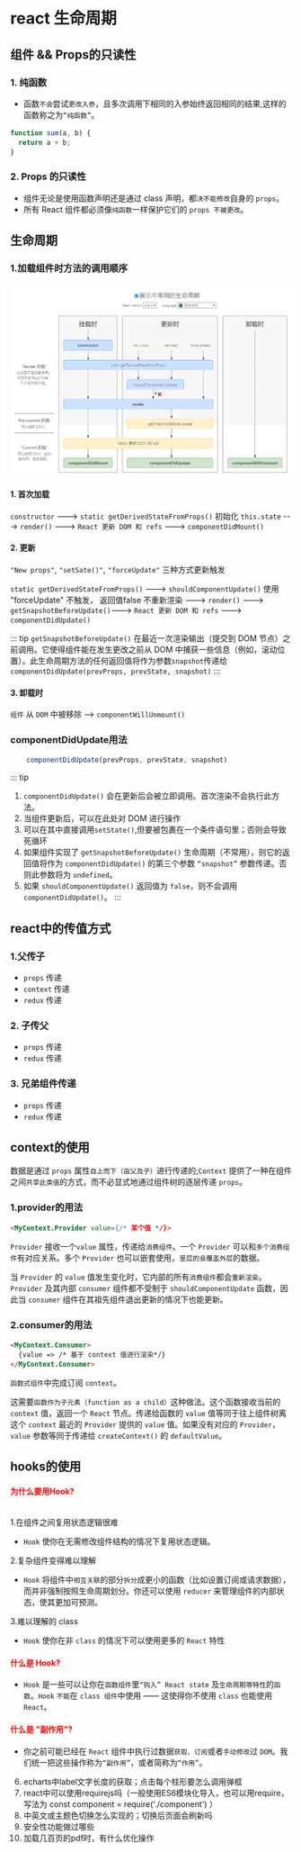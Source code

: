 # react 生命周期

## 组件 && Props的只读性

### 1. 纯函数
  - 函数`不会`尝试`更改入参`，且多次调用下相同的入参始终返回相同的结果,这样的函数称之为`“纯函数”`。
```js
function sum(a, b) {
  return a + b;
}
```
### 2. Props 的只读性
- 组件无论是使用函数声明还是通过 class 声明，都`决不能修改`自身的 `props`。
- 所有 React 组件都必须像`纯函数`一样保护它们的 `props 不被更改`。

## 生命周期
 ### 1.加载组件时方法的调用顺序

<img src="./img/img.png"/>

#### 1. 首次加载
`constructor` ---> `static getDerivedStateFromProps()` 初始化 `this.state` ---> `render()` ---> `React 更新 DOM 和 refs` ---> `componentDidMount()`
#### 2. 更新

`"New props"`, `"setSate()"`, `"forceUpdate"` 三种方式更新触发

`static getDerivedStateFromProps()` ---> `shouldComponentUpdate()` 使用 "forceUpdate" 不触发， 返回值false 不重新渲染 ---> `render()` ---> 
`getSnapshotBeforeUpdate()`---> `React 更新 DOM 和 refs` ---> `componentDidUpdate()`

::: tip
`getSnapshotBeforeUpdate()` 在最近一次渲染输出（提交到 DOM 节点）之前调用。它使得组件能在发生更改之前从 DOM 中捕获一些信息（例如，滚动位置）。此生命周期方法的任何返回值将作为参数`snapshot`传递给 `componentDidUpdate(prevProps, prevState, snapshot)`
:::

#### 3. 卸载时
`组件` 从 `DOM` 中被移除 --> `componentWillUnmount()`

### componentDidUpdate用法

```js
	componentDidUpdate(prevProps, prevState, snapshot)
```

::: tip
 1. `componentDidUpdate()` 会在更新后会被立即调用。首次渲染不会执行此方法。
 2. 当组件更新后，可以在此处对 DOM 进行操作
 3. 可以在其中直接调用`setState()`,但要被包裹在一个条件语句里；否则会导致死循环
 4. 如果组件实现了 `getSnapshotBeforeUpdate()` 生命周期（不常用），则它的返回值将作为 `componentDidUpdate()` 的第三个参数 `“snapshot”` 参数传递。否则此参数将为 `undefined`。
 5. 如果 `shouldComponentUpdate()` 返回值为 `false`，则不会调用 `componentDidUpdate()`。
:::
 


## react中的传值方式

### 1.父传子
- `props` 传递
- `context` 传递
- `redux` 传递
### 2. 子传父
- `props` 传递
- `redux` 传递
### 3. 兄弟组件传递
- `props` 传递
- `redux` 传递

## context的使用
数据是通过 `props` 属性`自上而下（由父及子）`进行传递的;`Context` 提供了一种在组件之间`共享此类值`的方式，而不必显式地通过组件树的逐层传递 `props`。
### 1.provider的用法
```html
<MyContext.Provider value={/* 某个值 */}>
```
`Provider` 接收一个`value` 属性，传递给`消费组件`。一个 `Provider` 可以和`多个消费组件`有对应关系。多个 `Provider` 也可以嵌套使用，`里层的会覆盖外层`的数据。

当 `Provider` 的 `value` 值发生变化时，它内部的所有`消费组件`都会`重新渲染`。`Provider` 及其内部 `consumer` 组件都不受制于 `shouldComponentUpdate` 函数，因此当 `consumer` 组件在其祖先组件退出更新的情况下也能更新。
### 2.consumer的用法
```html
<MyContext.Consumer>
  {value => /* 基于 context 值进行渲染*/}
</MyContext.Consumer>
```
`函数式组件`中完成订阅 `context`。

这需要`函数作为子元素（function as a child）`这种做法。这个函数接收当前的 `context` 值，返回一个 `React` 节点。传递给函数的 `value` 值等同于往上组件树离
这个 `context` 最近的 `Provider` 提供的 `value` 值。如果没有对应的 `Provider`，`value` 参数等同于传递给 `createContext()` 的 `defaultValue`。

## hooks的使用
<h4 style="color: red">为什么要用Hook?</h4> <br/>
1.在组件之间复用状态逻辑很难

- `Hook` 使你在无需修改组件结构的情况下复用状态逻辑。

2.复杂组件变得难以理解
- `Hook` 将组件中`相互关联`的部分`拆分`成更小的函数（比如设置订阅或请求数据），而并非强制按照生命周期划分。你还可以使用 `reducer` 来管理组件的内部状态，使其更加可预测。

3.难以理解的 class
- `Hook` 使你在非 `class` 的情况下可以使用更多的 `React` 特性

<h4 style="color: red">什么是 Hook?</h4>

- `Hook` 是一些可以让你在`函数组件`里`“钩入” React state` 及`生命周期等特性`的`函数`。`Hook` `不能`在 `class 组件`中使用 —— 这使得你不使用 `class` 也能使用 `React`。

<h4 style="color: red">什么是 "副作用"?</h4>

- 你之前可能已经在 `React` 组件中执行过数据`获取、订阅`或者`手动修改`过 `DOM`。我们统一把这些操作称为`“副作用”`，或者简称为`“作用”`。

6. echarts中label文字长度的获取；点击每个柱形要怎么调用弹框
7. react中可以使用requirejs吗（一般使用ES6模块化导入，也可以用require，写法为 const component = require('./component') ）
8. 中英文或主题色切换怎么实现的；切换后页面会刷新吗
9. 安全性功能做过哪些
10. 加载几百页的pdf时，有什么优化操作
